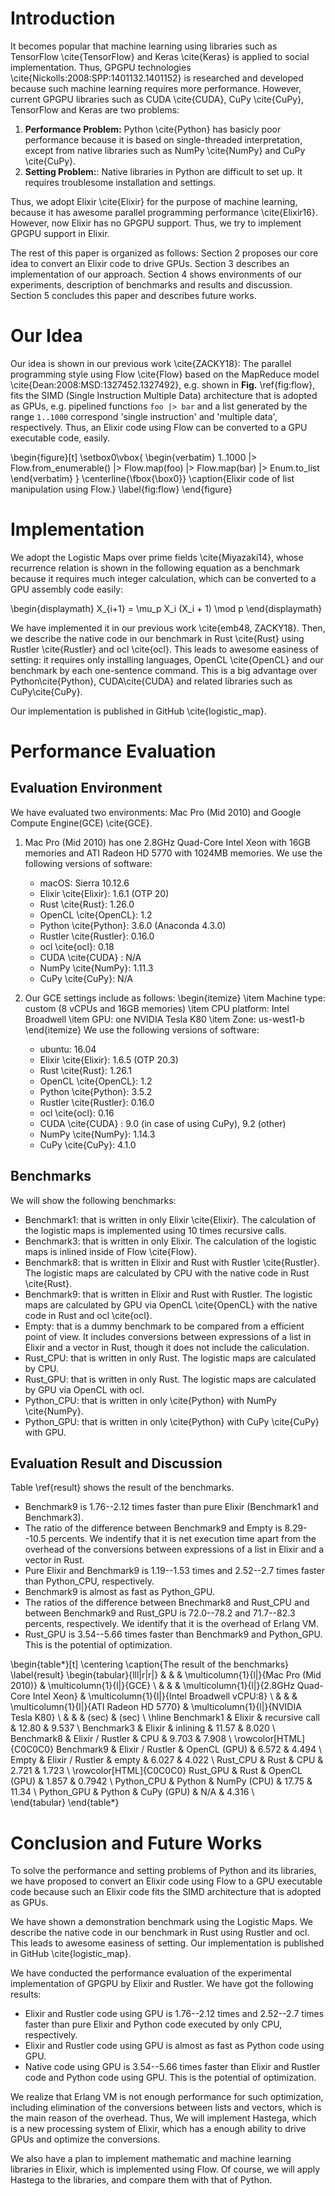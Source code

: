 # Introduction

It becomes popular that machine learning using libraries such as TensorFlow \cite{TensorFlow} and Keras \cite{Keras} is applied to social implementation. Thus, GPGPU technologies \cite{Nickolls:2008:SPP:1401132.1401152} is researched and developed because such machine learning requires more performance. However, current GPGPU libraries such as CUDA \cite{CUDA}, CuPy \cite{CuPy}, TensorFlow and Keras are two problems:

1. **Performance Problem:** Python \cite{Python} has basicly poor performance because it is based on single-threaded interpretation, except from native libraries such as NumPy \cite{NumPy} and CuPy \cite{CuPy}. 
2. **Setting Problem:**: Native libraries in Python are difficult to set up. It requires troublesome installation and settings.

Thus, we adopt Elixir \cite{Elixir} for the purpose of machine learning, because it has awesome parallel programming performance \cite{Elixir16}. However, now Elixir has no GPGPU support. Thus, we try to implement GPGPU support in Elixir.

The rest of this paper is organized as follows: Section 2 proposes our core idea to convert an Elixir code to drive GPUs. Section 3 describes an implementation of our approach. Section 4 shows environments of our experiments, description of benchmarks and results and discussion. Section 5 concludes this paper and describes future works. 

# Our Idea

Our idea is shown in our previous work \cite{ZACKY18}: The parallel programming style using Flow \cite{Flow} based on the MapReduce model \cite{Dean:2008:MSD:1327452.1327492}, e.g. shown in **Fig.** \ref{fig:flow}, fits the SIMD (Single Instruction Multiple Data) architecture that is adopted as GPUs, e.g. pipelined functions `foo |> bar` and a list generated by the range `1..1000` correspond 'single instruction' and 'multiple data', respectively. Thus, an Elixir code using Flow can be converted to a GPU executable code, easily.

\begin{figure}[t]
\setbox0\vbox{
\begin{verbatim}
1..1000
  |> Flow.from_enumerable()
  |> Flow.map(foo)
  |> Flow.map(bar)
  |> Enum.to_list 
\end{verbatim}
}
\centerline{\fbox{\box0}}
\caption{Elixir code of list manipulation using Flow.}
\label{fig:flow}
\end{figure}


# Implementation

We adopt the Logistic Maps over prime fields \cite{Miyazaki14}, whose recurrence relation is shown in the following equation as a benchmark because it requires much integer calculation, which can be converted to a GPU assembly code easily:

\begin{displaymath}
  X_{i+1} = \mu_p X_i (X_i + 1) \mod p
\end{displaymath}

We have implemented it in our previous work \cite{emb48, ZACKY18}. Then, we describe the native code in our benchmark in Rust \cite{Rust} using Rustler \cite{Rustler} and ocl \cite{ocl}. This leads to awesome easiness of setting: it requires only installing languages, OpenCL \cite{OpenCL} and our benchmark by each one-sentence command. This is a big advantage over Python\cite{Python}, CUDA\cite{CUDA} and related libraries such as CuPy\cite{CuPy}.  

Our implementation is published in GitHub \cite{logistic_map}.

# Performance Evaluation

## Evaluation Environment


We have evaluated two environments: Mac Pro (Mid 2010) and Google Compute Engine(GCE) \cite{GCE}. 

1. Mac Pro (Mid 2010) has one 2.8GHz Quad-Core Intel Xeon with 16GB memories and ATI Radeon HD 5770 with 1024MB memories. We use the following versions of software:
	* macOS: Sierra 10.12.6
	* Elixir \cite{Elixir}: 1.6.1 (OTP 20)
	* Rust \cite{Rust}: 1.26.0
	* OpenCL \cite{OpenCL}: 1.2
	* Python \cite{Python}: 3.6.0 (Anaconda 4.3.0)
	* Rustler \cite{Rustler}: 0.16.0
	* ocl \cite{ocl}: 0.18
	* CUDA \cite{CUDA} : N/A
	* NumPy \cite{NumPy}: 1.11.3
	* CuPy \cite{CuPy}: N/A

2. Our GCE settings include as follows:
	\begin{itemize}
	\item Machine type: custom (8 vCPUs and 16GB memories)
	\item CPU platform: Intel Broadwell
	\item GPU: one NVIDIA Tesla K80
	\item Zone: us-west1-b
	\end{itemize}
   We use the following versions of software:
	* ubuntu: 16.04
	* Elixir \cite{Elixir}: 1.6.5 (OTP 20.3)
	* Rust \cite{Rust}: 1.26.1
	* OpenCL \cite{OpenCL}: 1.2
	* Python \cite{Python}: 3.5.2
	* Rustler \cite{Rustler}: 0.16.0
	* ocl \cite{ocl}: 0.16
	* CUDA \cite{CUDA} : 9.0 (in case of using CuPy), 9.2 (other)
	* NumPy \cite{NumPy}: 1.14.3
	* CuPy \cite{CuPy}: 4.1.0


## Benchmarks

We will show the following benchmarks:

* Benchmark1: that is written in only Elixir \cite{Elixir}. The calculation of the logistic maps is implemented using 10 times recursive calls.
* Benchmark3: that is written in only Elixir. The calculation of the logistic maps is inlined inside of Flow \cite{Flow}. 
* Benchmark8: that is written in Elixir and Rust with Rustler \cite{Rustler}. The logistic maps are calculated by CPU with the native code in Rust \cite{Rust}.
* Benchmark9: that is written in Elixir and Rust with Rustler. The logistic maps are calculated by GPU via OpenCL \cite{OpenCL} with the native code in Rust and ocl \cite{ocl}.
* Empty: that is a dummy benchmark to be compared from a efficient point of view. It includes conversions between expressions of a list in Elixir and a vector in Rust, though it does not include the caliculation.
* Rust\_CPU: that is written in only Rust. The logistic maps are calculated by CPU.
* Rust\_GPU: that is written in only Rust. The logistic maps are calculated by GPU via OpenCL with ocl.
* Python\_CPU: that is written in only \cite{Python} with NumPy \cite{NumPy}.
* Python\_GPU: that is written in only \cite{Python} with CuPy \cite{CuPy} with GPU.

## Evaluation Result and Discussion

Table \ref{result} shows the result of the benchmarks. 

* Benchmark9 is 1.76--2.12 times faster than pure Elixir (Benchmark1 and Benchmark3).
* The ratio of the difference between Benchmark9 and Empty is 8.29--10.5 percents. We indentify that it is net execution time apart from the overhead of the conversions between expressions of a list in Elixir and a vector in Rust.
* Pure Elixir and Benchmark9 is 1.19--1.53 times and 2.52--2.7 times faster than Python\_CPU, respectively.
* Benchmark9 is almost as fast as Python\_GPU.
* The ratios of the difference between Bnechmark8 and Rust\_CPU and between Benchmark9 and Rust\_GPU is 72.0--78.2 and 71.7--82.3 percents, respectively. We identify that it is the overhead of Erlang VM. 
* Rust\_GPU is 3.54--5.66 times faster than Benchmark9 and Python\_GPU. This is the potential of optimization.

\begin{table*}[t]
\centering
\caption{The result of the benchmarks}
\label{result}
\begin{tabular}{lll|r|r|}
           &                  &              & \multicolumn{1}{l|}{Mac Pro (Mid 2010)} & \multicolumn{1}{l|}{GCE}              \\
           &                  &              & \multicolumn{1}{l|}{2.8GHz Quad-Core Intel Xeon} & \multicolumn{1}{l|}{Intel Broadwell vCPU:8}           \\
           &                  &              & \multicolumn{1}{l|}{ATI Radeon HD 5770} & \multicolumn{1}{l|}{NVIDIA Tesla K80} \\ 
           &                  &              &  (sec)        & (sec) \\ \hline
Benchmark1 & Elixir      & recursive call & 12.80              & 9.537            \\
Benchmark3 & Elixir      & inlining     & 11.57              & 8.020            \\
Benchmark8 & Elixir / Rustler & CPU          & 9.703              & 7.908            \\
\rowcolor[HTML]{C0C0C0} 
Benchmark9 & Elixir / Rustler & OpenCL (GPU) & 6.572              & 4.494            \\
Empty      & Elixir / Rustler & empty        & 6.027              & 4.022            \\
Rust\_CPU  & Rust        & CPU          & 2.721              & 1.723            \\
\rowcolor[HTML]{C0C0C0} 
Rust\_GPU  & Rust        & OpenCL (GPU) & 1.857              & 0.7942           \\
Python\_CPU & Python      & NumPy (CPU)  & 17.75              & 11.34 \\
Python\_GPU & Python      & CuPy (GPU)   & N/A                & 4.316 \\           
\end{tabular}
\end{table*}

# Conclusion and Future Works

To solve the performance and setting problems of Python and its libraries, we have proposed to convert an Elixir code using Flow to a GPU executable code because such an Elixir code fits the SIMD architecture that is adopted as GPUs.

We have shown a demonstration benchmark using the Logistic Maps. We describe the native code in our benchmark in Rust using Rustler and ocl. This leads to awesome easiness of setting. Our implementation is published in GitHub \cite{logistic_map}.

We have conducted the performance evaluation of the experimental implementation of GPGPU by Elixir and Rustler. We have got the following results:

* Elixir and Rustler code using GPU is 1.76--2.12 times and 2.52--2.7 times faster than pure Elixir and Python code executed by only CPU, respectively.
* Elixir and Rustler code using GPU is almost as fast as Python code using GPU.
* Native code using GPU is 3.54--5.66 times faster than Elixir and Rustler code and Python code using GPU. This is the potential of optimization.

We realize that Erlang VM is not enough performance for such optimization, including elimination of the conversions between lists and vectors, which is the main reason of the overhead. Thus, We will implement Hastega, which is a new processing system of Elixir, which has a enough ability to drive GPUs and optimize the conversions.

We also have a plan to implement mathematic and machine learning libraries in Elixir, which is implemented using Flow. Of course, we will apply Hastega to the libraries, and compare them with that of Python.
